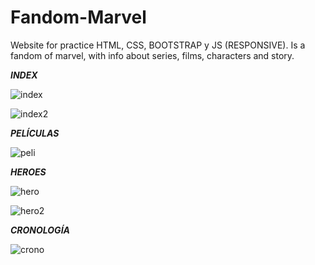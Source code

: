 # Fandom-Marvel
Website for practice HTML, CSS, BOOTSTRAP y JS (RESPONSIVE). Is a fandom of marvel, with info about series, films, characters and story.


_______INDEX_______

![index](https://user-images.githubusercontent.com/32395270/140428793-b486d838-af12-47c0-8960-4d84db38863e.png)

![index2](https://user-images.githubusercontent.com/32395270/140428856-20653e36-72a4-407f-8c05-e6006a680a74.png)

_______PELÍCULAS_______

![peli](https://user-images.githubusercontent.com/32395270/140428934-0923d006-57d4-4a33-8736-4450f3119eae.png)

_______HEROES_______

![hero](https://user-images.githubusercontent.com/32395270/140428985-c06fbf36-2f80-497a-9d4f-c16ac43516bd.png)

![hero2](https://user-images.githubusercontent.com/32395270/140429003-286c6671-d303-4e17-86de-8c7a5493b8cf.png)

_______CRONOLOGÍA_______

![crono](https://user-images.githubusercontent.com/32395270/140429045-6c139d3c-0821-4c6f-b115-67fb36554e75.png)
